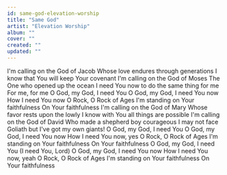 ```yaml
---
id: same-god-elevation-worship
title: "Same God"
artist: "Elevation Worship"
album: ""
cover: ""
created: ""
updated: ""
---
```


I'm calling on the God of Jacob
Whose love endures through generations
I know that You will keep Your covenant
I'm calling on the God of Moses
The One who opened up the ocean
I need You now to do the same thing for me
For me, for me
O God, my God, I need You
O God, my God, I need You now
How I need You now
O Rock, O Rock of Ages
I'm standing on Your faithfulness
On Your faithfulness
I'm calling on the God of Mary
Whose favor rests upon the lowly
I know with You all things are possible
I'm calling on the God of David
Who made a shepherd boy courageous
I may not face Goliath but I've got my own giants!
O God, my God, I need You
O God, my God, I need You now
How I need You now, yes
O Rock, O Rock of Ages
I'm standing on Your faithfulness
On Your faithfulness
O God, my God, I need You (I need You, Lord)
O God, my God, I need You now
How I need You now, yeah
O Rock, O Rock of Ages
I'm standing on Your faithfulness
On Your faithfulness